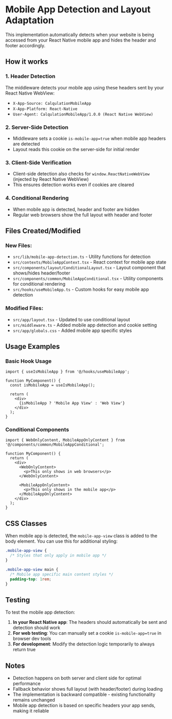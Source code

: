 # Mobile App Detection and Layout Adaptation

This implementation automatically detects when your website is being accessed from your React Native mobile app and hides the header and footer accordingly.

## How it works

### 1. Header Detection
The middleware detects your mobile app using these headers sent by your React Native WebView:
- `X-App-Source: CalqulationMobileApp`
- `X-App-Platform: React-Native`  
- `User-Agent: CalqulationMobileApp/1.0.0 (React Native WebView)`

### 2. Server-Side Detection
- Middleware sets a cookie `is-mobile-app=true` when mobile app headers are detected
- Layout reads this cookie on the server-side for initial render

### 3. Client-Side Verification
- Client-side detection also checks for `window.ReactNativeWebView` (injected by React Native WebView)
- This ensures detection works even if cookies are cleared

### 4. Conditional Rendering
- When mobile app is detected, header and footer are hidden
- Regular web browsers show the full layout with header and footer

## Files Created/Modified

### New Files:
- `src/lib/mobile-app-detection.ts` - Utility functions for detection
- `src/contexts/MobileAppContext.tsx` - React context for mobile app state
- `src/components/layout/ConditionalLayout.tsx` - Layout component that shows/hides header/footer
- `src/components/common/MobileAppConditional.tsx` - Utility components for conditional rendering
- `src/hooks/useMobileApp.ts` - Custom hooks for easy mobile app detection

### Modified Files:
- `src/app/layout.tsx` - Updated to use conditional layout
- `src/middleware.ts` - Added mobile app detection and cookie setting
- `src/app/globals.css` - Added mobile app specific styles

## Usage Examples

### Basic Hook Usage
```tsx
import { useIsMobileApp } from '@/hooks/useMobileApp';

function MyComponent() {
  const isMobileApp = useIsMobileApp();
  
  return (
    <div>
      {isMobileApp ? 'Mobile App View' : 'Web View'}
    </div>
  );
}
```

### Conditional Components
```tsx
import { WebOnlyContent, MobileAppOnlyContent } from '@/components/common/MobileAppConditional';

function MyComponent() {
  return (
    <div>
      <WebOnlyContent>
        <p>This only shows in web browsers</p>
      </WebOnlyContent>
      
      <MobileAppOnlyContent>
        <p>This only shows in the mobile app</p>
      </MobileAppOnlyContent>
    </div>
  );
}
```

## CSS Classes

When mobile app is detected, the `mobile-app-view` class is added to the body element. You can use this for additional styling:

```css
.mobile-app-view {
  /* Styles that only apply in mobile app */
}

.mobile-app-view main {
  /* Mobile app specific main content styles */
  padding-top: 1rem;
}
```

## Testing

To test the mobile app detection:

1. **In your React Native app**: The headers should automatically be sent and detection should work
2. **For web testing**: You can manually set a cookie `is-mobile-app=true` in browser dev tools
3. **For development**: Modify the detection logic temporarily to always return true

## Notes

- Detection happens on both server and client side for optimal performance
- Fallback behavior shows full layout (with header/footer) during loading
- The implementation is backward compatible - existing functionality remains unchanged
- Mobile app detection is based on specific headers your app sends, making it reliable
